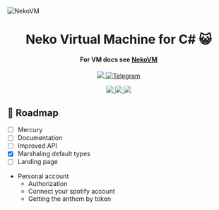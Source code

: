 ![NekoVM](https://user-images.githubusercontent.com/13326808/91330033-927bf600-e7d1-11ea-81a3-18be0ca9a065.png)

<!-- Name -->
<h1 align="center">
  Neko Virtual Machine for C# 😺
</h1>

<h4 align="center">
  For VM docs see <a href="http://nekovm.org/">NekoVM</a>
</h4>



<p align="center">
  <a href="#">
    <img alr="MIT License" src="https://img.shields.io/:license-MIT-blue.svg">
  </a>
  <a href="https://t.me/ivysola">
    <img alt="Telegram" src="https://img.shields.io/badge/Ask%20Me-Anything-1f425f.svg">
  </a>
</p>
<p align="center">
  <a href="#">
    <img src="https://forthebadge.com/images/badges/made-with-c-sharp.svg">
    <img src="https://forthebadge.com/images/badges/ages-18.svg">
    <img src="https://forthebadge.com/images/badges/powered-by-water.svg">
  </a>
</p>


## 🧬 Roadmap

- [ ] Mercury
- [ ] Documentation
- [ ] Improved API
- [x] Marshaling default types
- [ ] Landing page
- Personal account
    - Authorization
    - Connect your spotify account
    - Getting the anthem by token
